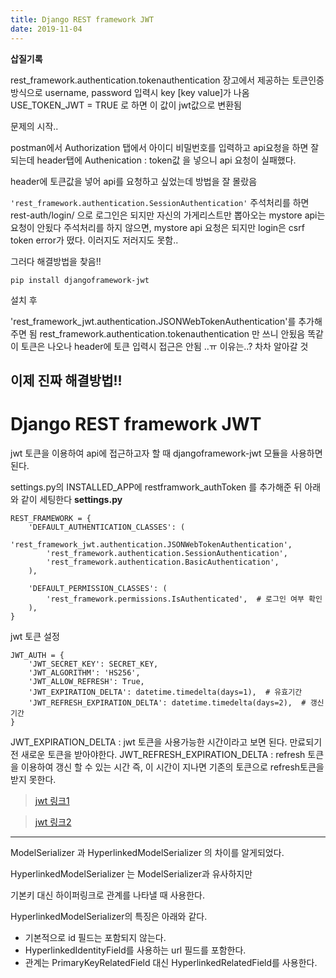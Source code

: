```yaml
---
title: Django REST framework JWT
date: 2019-11-04
---
```


**삽질기록**

rest_framework.authentication.tokenauthentication
장고에서 제공하는 토큰인증 방식으로 username, password 입력시
key [key value]가 나옴
USE_TOKEN_JWT = TRUE 로 하면 이 값이 jwt값으로 변환됨

문제의 시작..

postman에서 Authorization 탭에서 아이디 비밀번호를 입력하고 api요청을 하면 잘되는데
header탭에 Authenication : token값 을 넣으니 api 요청이 실패했다.

header에 토큰값을 넣어 api를 요청하고 싶었는데 방법을 잘 몰랐음

`'rest_framework.authentication.SessionAuthentication'` 주석처리를 하면
rest-auth/login/ 으로 로그인은 되지만 자신의 가게리스트만 뽑아오는 mystore api는 요청이 안됬다
주석처리를 하지 않으면,
mystore api 요청은 되지만 login은 csrf token error가 떴다. 이러지도 저러지도 못함..

그러다 해결방법을 찾음!!

```pip install djangoframework-jwt``` 

설치 후 

'rest_framework_jwt.authentication.JSONWebTokenAuthentication'를 추가해주면 됨
rest_framework.authentication.tokenauthentication 만 쓰니 안됬음
똑같이 토큰은 나오나 header에 토큰 입력시 접근은 안됨 ..ㅠ 이유는..? 차차 알아갈 것

## 이제 진짜 해결방법!!

# Django REST framework JWT

jwt 토큰을 이용하여 api에 접근하고자 할 때 djangoframework-jwt 모듈을 사용하면 된다.

settings.py의 INSTALLED_APP에 restframwork_authToken 를 추가해준 뒤 아래와 같이 세팅한다
**settings.py**
```
REST_FRAMEWORK = {
    'DEFAULT_AUTHENTICATION_CLASSES': (
        'rest_framework_jwt.authentication.JSONWebTokenAuthentication',
        'rest_framework.authentication.SessionAuthentication',
        'rest_framework.authentication.BasicAuthentication',
    ),

    'DEFAULT_PERMISSION_CLASSES': (
        'rest_framework.permissions.IsAuthenticated',  # 로그인 여부 확인
    ),
}
```
jwt 토큰 설정

```
JWT_AUTH = {
    'JWT_SECRET_KEY': SECRET_KEY,
    'JWT_ALGORITHM': 'HS256',
    'JWT_ALLOW_REFRESH': True,
    'JWT_EXPIRATION_DELTA': datetime.timedelta(days=1),  # 유효기간
    'JWT_REFRESH_EXPIRATION_DELTA': datetime.timedelta(days=2),  # 갱신기간
}
```
JWT_EXPIRATION_DELTA : jwt 토큰을 사용가능한 시간이라고 보면 된다. 만료되기전 새로운 토큰을 받아야한다.
JWT_REFRESH_EXPIRATION_DELTA : refresh 토큰을 이용하여 갱신 할 수 있는 시간 
                               즉, 이 시간이 지나면 기존의 토큰으로 refresh토큰을 받지 못한다.
                               
>[jwt 링크1]

>[jwt 링크2]


[jwt 링크1]:https://dev-yakuza.github.io/ko/django/jwt/
[jwt 링크2]:https://wkdtjsgur100.github.io/django-token-auth/


<hr />

ModelSerializer 과 HyperlinkedModelSerializer 의 차이를 알게되었다.

HyperlinkedModelSerializer 는 ModelSerializer과 유사하지만

기본키 대신 하이퍼링크로 관계를 나타낼 때 사용한다.

HyperlinkedModelSerializer의 특징은 아래와 같다.

- 기본적으로 id 필드는 포함되지 않는다.
- HyperlinkedIdentityField를 사용하는 url 필드를 포함한다.
- 관계는 PrimaryKeyRelatedField 대신 HyperlinkedRelatedField를 사용한다.


